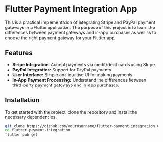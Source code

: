 # Flutter Payment Integration App

This is a practical implementation of integrating Stripe and PayPal payment gateways in a Flutter application. The purpose of this project is to learn the differences between payment gateways and in-app purchases as well as to choose the right payment gateway for your Flutter app.


## Features

- **Stripe Integration:** Accept payments via credit/debit cards using Stripe.
- **PayPal Integration:** Support for PayPal payments.
- **User Interface:** Simple and intuitive UI for making payments.
- **In-App Payment Processing:** Understand the differences between third-party payment gateways and in-app purchases.

## Installation

To get started with the project, clone the repository and install the necessary dependencies.

```bash
git clone https://github.com/yourusername/flutter-payment-integration.git
cd flutter-payment-integration
flutter pub get
